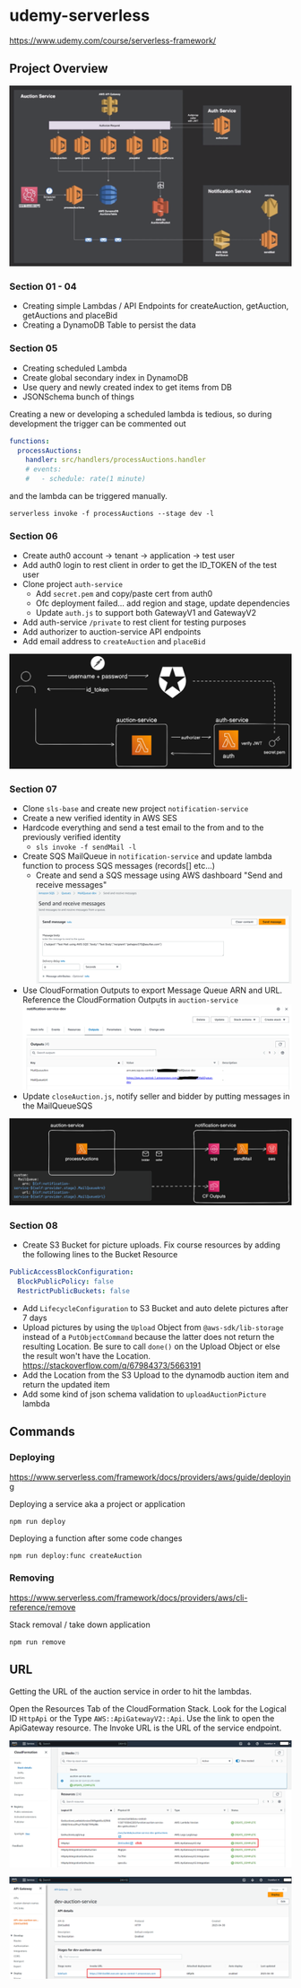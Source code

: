 # udemy-serverless

https://www.udemy.com/course/serverless-framework/

## Project Overview

![](docs/images/project-overview.png)

### Section 01 - 04

- Creating simple Lambdas / API Endpoints for createAuction, getAuction, getAuctions and placeBid
- Creating a DynamoDB Table to persist the data

### Section 05

- Creating scheduled Lambda
- Create global secondary index in DynamoDB
- Use query and newly created index to get items from DB
- JSONSchema bunch of things

Creating a new or developing a scheduled lambda is tedious, so during development the trigger can be commented out

```yml
functions:
  processAuctions:
    handler: src/handlers/processAuctions.handler
    # events:
    #   - schedule: rate(1 minute)
```

and the lambda can be triggered manually.

```
serverless invoke -f processAuctions --stage dev -l
```

### Section 06

- Create auth0 account -> tenant -> application -> test user
- Add auth0 login to rest client in order to get the ID_TOKEN of the test user
- Clone project `auth-service`
  - Add `secret.pem` and copy/paste cert from auth0
  - Ofc deployment failed... add region and stage, update dependencies
  - Update `auth.js` to support both GatewayV1 and GatewayV2
- Add auth-service `/private` to rest client for testing purposes
- Add authorizer to auction-service API endpoints
- Add email address to `createAuction` and `placeBid`

![](docs/images/auth0-auth-auction.png)

### Section 07

- Clone `sls-base` and create new project `notification-service`
- Create a new verified identity in AWS SES
- Hardcode everything and send a test email to the from and to the previously verified identity
  - `sls invoke -f sendMail -l`
- Create SQS MailQueue in `notification-service` and update lambda function to process SQS messages (records[] etc...)
  - Create and send a SQS message using AWS dashboard "Send and receive messages" ![](docs/images/sqs-send-msg.PNG)
- Use CloudFormation Outputs to export Message Queue ARN and URL. Reference the CloudFormation Outputs in `auction-service` ![](docs/images/cloudformation-outputs.PNG)
- Update `closeAuction.js`, notify seller and bidder by putting messages in the MailQueueSQS

![](docs/images/auction-notification.png)

### Section 08

- Create S3 Bucket for picture uploads. Fix course resources by adding the following lines to the Bucket Resource

```yml
PublicAccessBlockConfiguration:
  BlockPublicPolicy: false
  RestrictPublicBuckets: false
```

- Add `LifecycleConfiguration` to S3 Bucket and auto delete pictures after 7 days
- Upload pictures by using the `Upload` Object from `@aws-sdk/lib-storage` instead of a `PutObjectCommand` because the latter does not return the resulting Location. Be sure to call `done()` on the Upload Object or else the result won't have the Location. https://stackoverflow.com/q/67984373/5663191
- Add the Location from the S3 Upload to the dynamodb auction item and return the updated item
- Add some kind of json schema validation to `uploadAuctionPicture` lambda

## Commands

### Deploying

https://www.serverless.com/framework/docs/providers/aws/guide/deploying

Deploying a service aka a project or application

```
npm run deploy
```

Deploying a function after some code changes

```
npm run deploy:func createAuction
```

### Removing

https://www.serverless.com/framework/docs/providers/aws/cli-reference/remove

Stack removal / take down application

```
npm run remove
```

## URL

Getting the URL of the auction service in order to hit the lambdas.

Open the Resources Tab of the CloudFormation Stack. Look for the Logical ID `HttpApi` or the Type `AWS::ApiGatewayV2::Api`. Use the link to open the ApiGateway resource. The Invoke URL is the URL of the service endpoint.

![](docs/images/url_1_cloudformation.PNG)

![](docs/images/url_2_apigateway.PNG)
